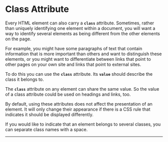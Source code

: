 # Class Attribute

Every HTML element can also carry a **`class`** attribute. Sometimes, rather than uniquely identifying one element within a document, you will want a way to identify several elements as being different from the other elements on the page.

For example, you might have some paragraphs of text that contain information that is more important than others and want to distinguish these elements, or you might want to differentiate between links that point to other pages on your own site and links that point to external sites.

To do this you can use the **`class`** attribute. Its **`value`** should describe the class it belongs to.

The **`class`** attribute on any element can share the same value. So the value of a class attribute could be used on headings and links, too.

By default, using these attributes does not affect the presentation of an element. It will only change their appearance if there is a CSS rule that indicates it should be displayed differently.

If you would like to indicate that an element belongs to several classes, you can separate class names with a space.

---